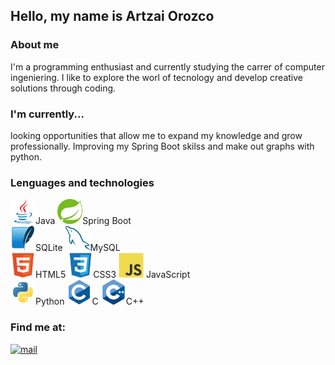 ## Hello, my name is Artzai Orozco

### About me
<p>I'm a programming enthusiast and currently studying the carrer of computer ingeniering.
I like to explore the worl of tecnology and develop creative solutions through coding.</p>

### I'm currently...
looking opportunities that allow me to expand my knowledge and grow professionally.
Improving my Spring Boot skilss and make out graphs with python.

### Lenguages and technologies
<div>
  <img src="https://raw.githubusercontent.com/devicons/devicon/master/icons/java/java-original.svg" alt="java" width="40" height="40"/>Java
  <img src="https://raw.githubusercontent.com/devicons/devicon/master/icons/spring/spring-original.svg" alt="spring" width="40" height="40"/>Spring Boot
</div>
<div>
  <img src="https://raw.githubusercontent.com/devicons/devicon/master/icons/sqlite/sqlite-original.svg" alt="sqlite" width="40" height="40"/>SQLite
  <img src="https://raw.githubusercontent.com/devicons/devicon/master/icons/mysql/mysql-original.svg" alt="mysql" width="40" height="40"/>MySQL
</div>
<div>
  <img src="https://raw.githubusercontent.com/devicons/devicon/master/icons/html5/html5-original.svg" alt="html5" width="40" height="40"/>HTML5
  <img src="https://raw.githubusercontent.com/devicons/devicon/master/icons/css3/css3-original.svg" alt="css3" width="40" height="40"/>CSS3
  <img src="https://raw.githubusercontent.com/devicons/devicon/master/icons/javascript/javascript-original.svg" alt="javascript" width="40" height="40"/> JavaScript
</div>
<div>
  <img src="https://raw.githubusercontent.com/devicons/devicon/master/icons/python/python-original.svg" alt="python" width="40" height="40"/>Python
  <img src="https://raw.githubusercontent.com/devicons/devicon/master/icons/c/c-original.svg" alt="c" width="40" height="40"/>C
  <img src="https://raw.githubusercontent.com/devicons/devicon/master/icons/cplusplus/cplusplus-original.svg" alt="c++" width="40" height="40"/>C++
</div>

### Find me at:
<div>
  <a href="mailto:artzaiguereca44@gmail.com" target="_blank"><img src="https://upload.wikimedia.org/wikipedia/commons/7/7e/Gmail_icon_%282020%29.svg" alt="mail" width="40" height="40"/></a>
</div>
